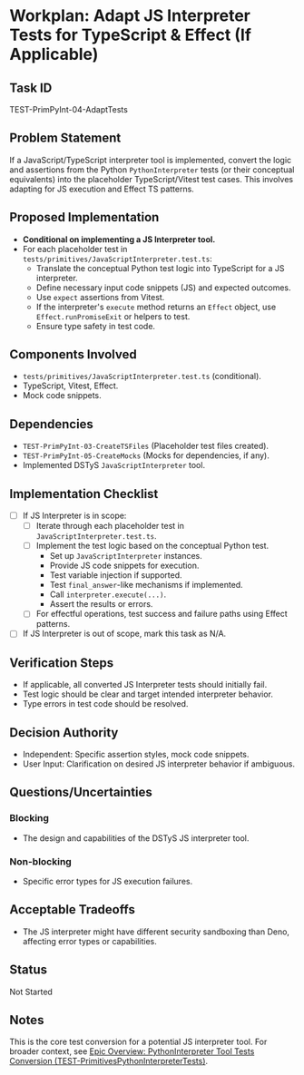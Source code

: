 # Workplan: Adapt JS Interpreter Tests for TypeScript & Effect (If Applicable)

## Task ID
TEST-PrimPyInt-04-AdaptTests

## Problem Statement
If a JavaScript/TypeScript interpreter tool is implemented, convert the logic and assertions from the Python `PythonInterpreter` tests (or their conceptual equivalents) into the placeholder TypeScript/Vitest test cases. This involves adapting for JS execution and Effect TS patterns.

## Proposed Implementation
- **Conditional on implementing a JS Interpreter tool.**
- For each placeholder test in `tests/primitives/JavaScriptInterpreter.test.ts`:
    - Translate the conceptual Python test logic into TypeScript for a JS interpreter.
    - Define necessary input code snippets (JS) and expected outcomes.
    - Use `expect` assertions from Vitest.
    - If the interpreter's `execute` method returns an `Effect` object, use `Effect.runPromiseExit` or helpers to test.
    - Ensure type safety in test code.

## Components Involved
- `tests/primitives/JavaScriptInterpreter.test.ts` (conditional).
- TypeScript, Vitest, Effect.
- Mock code snippets.

## Dependencies
- `TEST-PrimPyInt-03-CreateTSFiles` (Placeholder test files created).
- `TEST-PrimPyInt-05-CreateMocks` (Mocks for dependencies, if any).
- Implemented DSTyS `JavaScriptInterpreter` tool.

## Implementation Checklist
- [ ] If JS Interpreter is in scope:
    - [ ] Iterate through each placeholder test in `JavaScriptInterpreter.test.ts`.
    - [ ] Implement the test logic based on the conceptual Python test.
        - Set up `JavaScriptInterpreter` instances.
        - Provide JS code snippets for execution.
        - Test variable injection if supported.
        - Test `final_answer`-like mechanisms if implemented.
        - Call `interpreter.execute(...)`.
        - Assert the results or errors.
    - [ ] For effectful operations, test success and failure paths using Effect patterns.
- [ ] If JS Interpreter is out of scope, mark this task as N/A.

## Verification Steps
- If applicable, all converted JS Interpreter tests should initially fail.
- Test logic should be clear and target intended interpreter behavior.
- Type errors in test code should be resolved.

## Decision Authority
- Independent: Specific assertion styles, mock code snippets.
- User Input: Clarification on desired JS interpreter behavior if ambiguous.

## Questions/Uncertainties
### Blocking
- The design and capabilities of the DSTyS JS interpreter tool.

### Non-blocking
- Specific error types for JS execution failures.

## Acceptable Tradeoffs
- The JS interpreter might have different security sandboxing than Deno, affecting error types or capabilities.

## Status
Not Started

## Notes
This is the core test conversion for a potential JS interpreter tool.
For broader context, see [Epic Overview: PythonInterpreter Tool Tests Conversion (TEST-PrimitivesPythonInterpreterTests)](../../docs/planning/workplans/TEST-PrimitivesPythonInterpreterTests.md).
